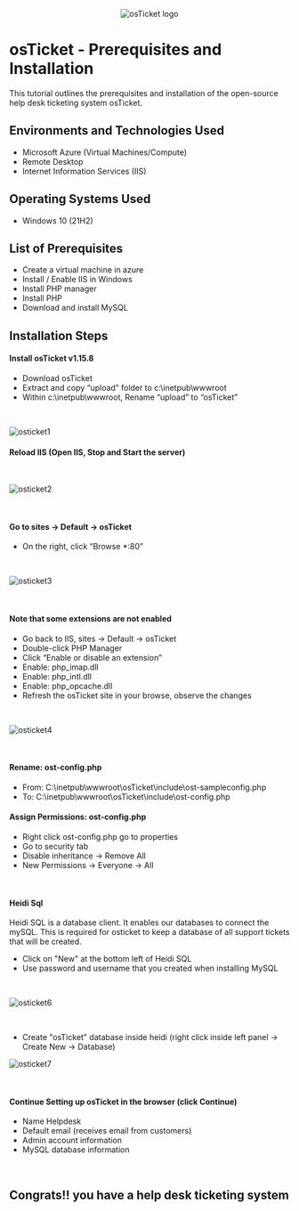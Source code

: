 <p align="center">
<img src="https://i.imgur.com/Clzj7Xs.png" alt="osTicket logo"/>
</p>

<h1>osTicket - Prerequisites and Installation</h1>
This tutorial outlines the prerequisites and installation of the open-source help desk ticketing system osTicket.<br />

<h2>Environments and Technologies Used</h2>

- Microsoft Azure (Virtual Machines/Compute)
- Remote Desktop
- Internet Information Services (IIS)

<h2>Operating Systems Used </h2>

- Windows 10</b> (21H2)

<h2>List of Prerequisites</h2>

- Create a virtual machine in azure
- Install / Enable IIS in Windows
- Install PHP manager
- Install PHP
- Download and install MySQL
  
<h2>Installation Steps</h2>
<h4>Install osTicket v1.15.8</h4>

- Download osTicket
- Extract and copy “upload” folder to c:\inetpub\wwwroot
- Within c:\inetpub\wwwroot, Rename “upload” to “osTicket”
  
<br />

![osticket1](https://github.com/edem4963/osticket-prereqs/assets/112492837/e64bf415-cc19-4196-9d9a-9f204c348ed6)

<h4>Reload IIS (Open IIS, Stop and Start the server)</h4>
<br />

![osticket2](https://github.com/edem4963/osticket-prereqs/assets/112492837/48fc5bbc-ba8c-4e31-908a-17fa315cd713)

<br />

<h4>Go to sites -> Default -> osTicket</h4>

- On the right, click “Browse *:80”

<br />

![osticket3](https://github.com/edem4963/osticket-prereqs/assets/112492837/c9802a04-77b6-4ad6-ab5b-773f2bda39ff)

<br />

<h4>Note that some extensions are not enabled</h4>

- Go back to IIS, sites -> Default -> osTicket
- Double-click PHP Manager
- Click “Enable or disable an extension”
- Enable: php_imap.dll
- Enable: php_intl.dll
- Enable: php_opcache.dll
- Refresh the osTicket site in your browse, observe the changes

<br />

![osticket4](https://github.com/edem4963/osticket-prereqs/assets/112492837/36beb5dc-298c-4216-80d9-3f7591a56431)

<br />

<h4>Rename: ost-config.php</h4>

- From: C:\inetpub\wwwroot\osTicket\include\ost-sampleconfig.php
- To: C:\inetpub\wwwroot\osTicket\include\ost-config.php

<h4>Assign Permissions: ost-config.php</h4>

- Right click ost-config.php go to properties
- Go to security tab
- Disable inheritance -> Remove All
- New Permissions -> Everyone -> All

<br />

<h4>Heidi Sql</h4>

Heidi SQL is a database client. It enables our databases to connect the mySQL. This is required for osticket to keep a database of all support tickets that will be created.

- Click on "New" at the bottom left of Heidi SQL
- Use password and username that you created when installing MySQL

<br />

![osticket6](https://github.com/edem4963/osticket-prereqs/assets/112492837/8cb613a1-4795-4e84-9982-6a4141d3ee44)


<br />

- Create "osTicket" database inside heidi (right click inside left panel -> Create New -> Database)

![osticket7](https://github.com/edem4963/osticket-prereqs/assets/112492837/b9f4a029-9faf-4a55-a032-26a6a09340da)


<br />

<h4>Continue Setting up osTicket in the browser (click Continue)</h4>

- Name Helpdesk
- Default email (receives email from customers)
- Admin account information
- MySQL database information

<br />

<h2>Congrats!! you have a help desk ticketing system</h2>
